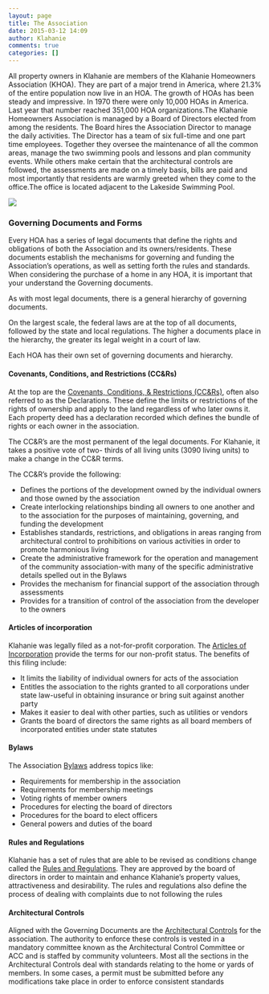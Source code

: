 ```yaml
---
layout: page
title: The Association
date: 2015-03-12 14:09
author: Klahanie
comments: true
categories: []
---
```

All property owners in Klahanie are members of the Klahanie Homeowners Association (KHOA). They are part of a major trend in America, where 21.3% of the entire population now live in an HOA. The growth of HOAs has been steady and impressive. In 1970 there were only 10,000 HOAs in America. Last year that number reached 351,000 HOA organizations.The Klahanie Homeowners Association is managed by a Board of Directors elected from among the residents. The Board hires the Association Director to manage the daily activities. The Director has a team of six full-time and one part time employees. Together they oversee the maintenance of all the common areas, manage the two swimming pools and lessons and plan community events. While others make certain that the architectural controls are followed, the assessments are made on a timely basis, bills are paid and most importantly that residents are warmly greeted when they come to the office.The office is located adjacent to the Lakeside Swimming Pool.

<div class="col-sm-6 mx-auto">
	<img src="{{site.url}}/images/Governance-Pyramid-2.png" class="img-fluid">
</div>

### Governing Documents and Forms

Every HOA has a series of legal documents that define the rights and obligations of both the Association and its owners/residents. These documents establish the mechanisms for governing and funding the Association’s operations, as well as setting forth the rules and standards. When considering the purchase of a home in any HOA, it is important that your understand the Governing documents.

As with most legal documents, there is a general hierarchy of governing documents.

On the largest scale, the federal laws are at the top of all documents, followed by the state and local regulations. The higher a documents place in the hierarchy, the greater its legal weight in a court of law.

Each HOA has their own set of governing documents and hierarchy. 

#### Covenants, Conditions, and Restrictions (CC&amp;Rs)

At the top are the <a href="http://klahanie.com/coventants-conditions-restrictions/">Covenants, Conditions, &amp; Restrictions (CC&amp;Rs)</a>, often also referred to as the Declarations. These define the limits or restrictions of the rights of ownership and apply to the land regardless of who later owns it. Each property deed has a declaration recorded which defines the bundle of rights or each owner in the association.

The CC&amp;R’s are the most permanent of the legal documents. For Klahanie, it takes a positive vote of two- thirds of all living units (3090 living units) to make a change in the CC&amp;R terms.

The CC&amp;R’s provide the following:
* Defines the portions of the development owned by the individual owners and those owned by the association
* Create interlocking relationships binding all owners to one another and to the association for the purposes of maintaining, governing, and funding the development
* Establishes standards, restrictions, and obligations in areas ranging from architectural control to prohibitions on various activities in order to promote harmonious living
* Create the administrative framework for the operation and management of the community association-with many of the specific administrative details spelled out in the Bylaws
* Provides the mechanism for financial support of the association through assessments
* Provides for a transition of control of the association from the developer to the owners

#### Articles of incorporation

Klahanie was legally filed as a not-for-profit corporation. The <a href="http://klahanie.com/certificate-of-incorporation/">Articles of Incorporation</a> provide the terms for our non-profit status. The benefits of this filing include:

* It limits the liability of individual owners for acts of the association
* Entitles the association to the rights granted to all corporations under state law-useful in obtaining insurance or bring suit against another party
* Makes it easier to deal with other parties, such as utilities or vendors
* Grants the board of directors the same rights as all board members of incorporated entities under state statutes

#### Bylaws
The Association <a href="http://klahanie.com/klahanie-bylaws/" >Bylaws</a> address topics like:

* Requirements for membership in the association
* Requirements for membership meetings
* Voting rights of member owners
* Procedures for electing the board of directors
* Procedures for the board to elect officers
* General powers and duties of the board

#### Rules and Regulations

Klahanie has a set of rules that are able to be revised as conditions change called the <a href="http://klahanie.com/klahanie-community-rules-regulations/">Rules and Regulations</a>. They are approved by the board of directors in order to maintain and enhance Klahanie’s property values, attractiveness and desirability. The rules and regulations also define the process of dealing with complaints due to not following the rules

#### Architectural Controls

Aligned with the Governing Documents are the <a href="http://klahanie.com/architectural-controls/">Architectural Controls</a> for the association. The authority to enforce these controls is vested in a mandatory committee known as the Architectural Control Committee or ACC and is staffed by community volunteers. Most all the sections in the Architectural Controls deal with standards relating to the home or yards of members. In some cases, a permit must be submitted before any modifications take place in order to enforce consistent standards
